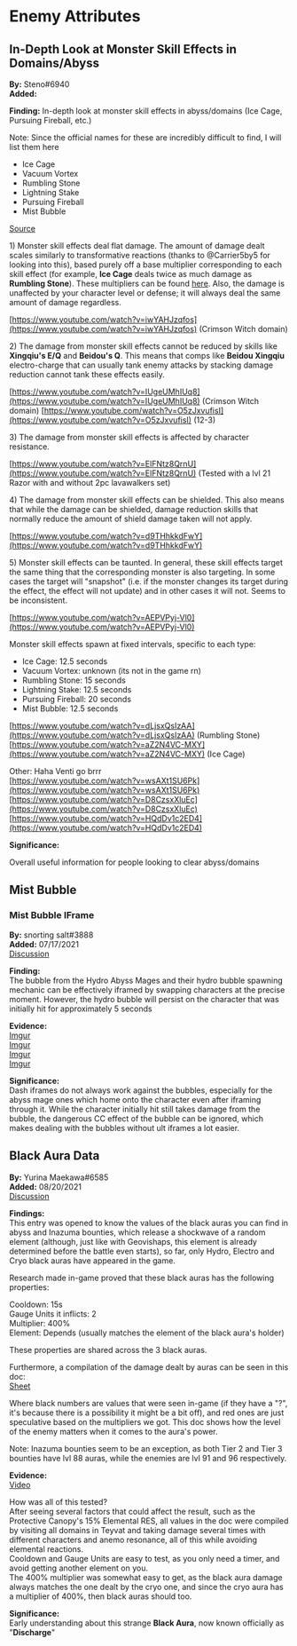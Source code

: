 # Enemy Attributes

## In-Depth Look at Monster Skill Effects in Domains/Abyss

**By:** Steno\#6940  
**Added:**

**Finding:** In-depth look at monster skill effects in abyss/domains \(Ice Cage, Pursuing Fireball, etc.\)

Note: Since the official names for these are incredibly difficult to find, I will list them here

* Ice Cage
* Vacuum Vortex
* Rumbling Stone
* Lightning Stake
* Pursuing Fireball 
* Mist Bubble

[Source](https://genshin.mihoyo.com/en/news/detail/9368)

1\) Monster skill effects deal flat damage. The amount of damage dealt scales similarly to transformative reactions \(thanks to @Carrier5by5 for looking into this\), based purely off a base multiplier corresponding to each skill effect \(for example, **Ice Cage** deals twice as much damage as **Rumbling Stone**\). These multipliers can be found [here](https://genshin-impact.fandom.com/wiki/Elements#Damage_Abilities_2). Also, the damage is unaffected by your character level or defense; it will always deal the same amount of damage regardless.

[https://www.youtube.com/watch?v=iwYAHJzqfos](https://www.youtube.com/watch?v=iwYAHJzqfos) \(Crimson Witch domain\)

2\) The damage from monster skill effects cannot be reduced by skills like **Xingqiu's E/Q** and **Beidou's Q**. This means that comps like **Beidou Xingqiu** electro-charge that can usually tank enemy attacks by stacking damage reduction cannot tank these effects easily.

[https://www.youtube.com/watch?v=IUgeUMhIUq8](https://www.youtube.com/watch?v=IUgeUMhIUq8) \(Crimson Witch domain\) [https://www.youtube.com/watch?v=O5zJxvufisI](https://www.youtube.com/watch?v=O5zJxvufisI) \(12-3\)

3\) The damage from monster skill effects is affected by character resistance.

[https://www.youtube.com/watch?v=ElFNtz8QrnU](https://www.youtube.com/watch?v=ElFNtz8QrnU) \(Tested with a lvl 21 Razor with and without 2pc lavawalkers set\)

4\) The damage from monster skill effects can be shielded. This also means that while the damage can be shielded, damage reduction skills that normally reduce the amount of shield damage taken will not apply.

[https://www.youtube.com/watch?v=d9THhkkdFwY](https://www.youtube.com/watch?v=d9THhkkdFwY)

5\) Monster skill effects can be taunted. In general, these skill effects target the same thing that the corresponding monster is also targeting. In some cases the target will "snapshot" \(i.e. if the monster changes its target during the effect, the effect will not update\) and in other cases it will not. Seems to be inconsistent.

[https://www.youtube.com/watch?v=AEPVPyj-Vl0](https://www.youtube.com/watch?v=AEPVPyj-Vl0)

Monster skill effects spawn at fixed intervals, specific to each type:

* Ice Cage: 12.5 seconds
* Vacuum Vortex: unknown \(its not in the game rn\)
* Rumbling Stone: 15 seconds
* Lightning Stake: 12.5 seconds
* Pursuing Fireball: 20 seconds
* Mist Bubble: 12.5 seconds

[https://www.youtube.com/watch?v=dLjsxQsIzAA](https://www.youtube.com/watch?v=dLjsxQsIzAA) \(Rumbling Stone\) [https://www.youtube.com/watch?v=aZ2N4VC-MXY](https://www.youtube.com/watch?v=aZ2N4VC-MXY) \(Ice Cage\)

Other: Haha Venti go brrr  
[https://www.youtube.com/watch?v=wsAXt1SU6Pk](https://www.youtube.com/watch?v=wsAXt1SU6Pk)  
[https://www.youtube.com/watch?v=D8CzsxXluEc](https://www.youtube.com/watch?v=D8CzsxXluEc)  
[https://www.youtube.com/watch?v=HQdDv1c2ED4](https://www.youtube.com/watch?v=HQdDv1c2ED4)

**Significance:**

Overall useful information for people looking to clear abyss/domains

## Mist Bubble

### Mist Bubble IFrame

**By:** snorting salt#3888  
**Added:** 07/17/2021  
[Discussion](https://tickettool.xyz/direct?url=https://cdn.discordapp.com/attachments/865014289025466392/865729755093008415/transcript-bubble-persists-on-swap.html)

**Finding:**  
The bubble from the Hydro Abyss Mages and their hydro bubble spawning mechanic can be effectively iframed by swapping characters at the precise moment. However, the hydro bubble will persist on the character that was initially hit for approximately 5 seconds

**Evidence:**  
[Imgur](https://imgur.com/3gLxkSv)  
[Imgur](https://imgur.com/sVll8pV)  
[Imgur](https://imgur.com/oJ38eFv)  
[Imgur](https://imgur.com/J2UXMr4)

**Significance:**  
Dash iframes do not always work against the bubbles, especially for the abyss mage ones which home onto the character even after iframing through it. While the character initially hit still takes damage from the bubble, the dangerous CC effect of the bubble can be ignored, which makes dealing with the bubbles without ult iframes a lot easier.

## Black Aura Data

**By:** Yurina Maekawa#6585  
**Added:** 08/20/2021  
[Discussion](https://tickettool.xyz/direct?url=https://cdn.discordapp.com/attachments/874182515840155648/878190059038335056/transcript-black-aura-data.html)

**Findings:**  
This entry was opened to know the values of the black auras you can find in abyss and Inazuma bounties, which release a shockwave of a random element (although, just like with Geovishaps, this element is already determined before the battle even starts), so far, only Hydro, Electro and Cryo black auras have appeared in the game.

Research made in-game proved that these black auras has the following properties:

Cooldown: 15s  
Gauge Units it inflicts: 2  
Multiplier: 400%  
Element: Depends (usually matches the element of the black aura's holder)

These properties are shared across the 3 black auras.

Furthermore, a compilation of the damage dealt by auras can be seen in this doc:  
[Sheet](https://docs.google.com/spreadsheets/d/1UyyuBOzdM3yJiJaSIlkz6SD148gg5tjOaXQYTkZ_PWs/edit?usp=sharing)  

Where black numbers are values that were seen in-game (if they have a "?", it's because there is a possibility it might be a bit off), and red ones are just speculative based on the multipliers we got. This doc shows how the level of the enemy matters when it comes to the aura's power.

Note: Inazuma bounties seem to be an exception, as both Tier 2 and Tier 3 bounties have lvl 88 auras, while the enemies are lvl 91 and 96 respectively.

**Evidence:**  
[Video](https://www.youtube.com/watch?v=ioADUvIrhUM)  

How was all of this tested?  
After seeing several factors that could affect the result, such as the Protective Canopy's 15% Elemental RES, all values in the doc were compiled by visiting all domains in Teyvat and taking damage several times with different characters and anemo resonance, all of this while avoiding elemental reactions.  
Cooldown and Gauge Units are easy to test, as you only need a timer, and avoid getting another element on you.  
The 400% multiplier was somewhat easy to get, as the black aura damage always matches the one dealt by the cryo one, and since the cryo aura has a multiplier of 400%, then black auras should too.

**Significance:**  
Early understanding about this strange **Black Aura**, now known officially as "**Discharge**"
